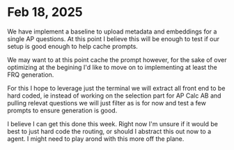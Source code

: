# Feb 18, 2025
We have implement a baseline to upload metadata and embeddings for a single AP questions. At this point I believe this will be 
enough to test if our setup is good enough to help cache prompts. 

We may want to at this point cache the prompt however, for the sake of over optimizing at the begining I'd like to move on to 
implementing at least the FRQ generation. 

For this I hope to leverage just the terminal we will extract all front end to be hard coded, ie instead of working on the selection part for AP Calc AB and pulling relevat questions we will just filter as is for now and test a few prompts to ensure generation is good. 

I believe I can get this done this week. Right now I'm unsure if it would be best to just hard code the routing, or should I abstract this out now to a agent. I might need to play arond with this more off the plane. 